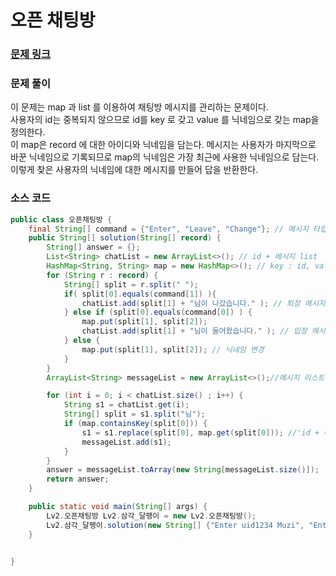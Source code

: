 # 오픈 채팅방

### [문제 링크](https://school.programmers.co.kr/learn/courses/30/lessons/42888)

### 문제 풀이
이 문제는 map 과 list 를 이용하여 채팅방 메시지를 관리하는 문제이다. </br>
사용자의 id는 중복되지 않으므로 id를 key 로 갖고 value 를 닉네임으로 갖는 map을 정의한다. </br>
이 map은 record 에 대한 아이디와 닉네임을 담는다. 메시지는 사용자가 마지막으로 바꾼 닉네임으로 기록되므로 map의 닉네임은 가장 최근에 사용한 닉네임으로 담는다. </br>
이렇게 찾은 사용자의 닉네임에 대한 메시지를 만들어 답을 반환한다.


### 소스 코드
```java
public class 오픈채팅방 {
    final String[] command = {"Enter", "Leave", "Change"}; // 메시지 타입
    public String[] solution(String[] record) {
        String[] answer = {};
        List<String> chatList = new ArrayList<>(); // id + 메시지 list
        HashMap<String, String> map = new HashMap<>(); // key : id, value : 닉네임
        for (String r : record) {
            String[] split = r.split(" ");
            if( split[0].equals(command[1]) ){
                chatList.add(split[1] + "님이 나갔습니다." ); // 퇴장 메시지
            } else if (split[0].equals(command[0]) ) {
                map.put(split[1], split[2]);
                chatList.add(split[1] + "님이 들어왔습니다." ); // 입장 메시지
            } else {
                map.put(split[1], split[2]); // 닉네임 변경
            }
        }
        ArrayList<String> messageList = new ArrayList<>();//메시지 리스트

        for (int i = 0; i < chatList.size() ; i++) {
            String s1 = chatList.get(i);
            String[] split = s1.split("님");
            if (map.containsKey(split[0])) {
                s1 = s1.replace(split[0], map.get(split[0])); //'id + 메시지' 를 '닉네임 + 메시지' 로 변경
                messageList.add(s1);
            }
        }
        answer = messageList.toArray(new String[messageList.size()]); 
        return answer;
    }

    public static void main(String[] args) {
        Lv2.오픈채팅방 Lv2.삼각_달팽이 = new Lv2.오픈채팅방();
        Lv2.삼각_달팽이.solution(new String[] {"Enter uid1234 Muzi", "Enter uid4567 Prodo","Leave uid1234","Enter uid1234 Prodo","Change uid4567 Ryan"});
    }


}

```